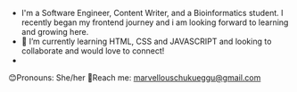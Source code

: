 - I'm a Software Engineer, Content Writer, and a Bioinformatics student. I recently began my frontend journey and i am looking forward to learning and growing here. 
- 🌱 I’m currently learning HTML, CSS and JAVASCRIPT and looking to collaborate and would love to connect!
- 
😊Pronouns: She/her
🧧Reach me: marvellouschukueggu@gmail.com

<!---
Obiomma/Obiomma is a ✨ special ✨ repository because its `README.md` (this file) appears on your GitHub profile.
You can click the Preview link to take a look at your changes.
--->
